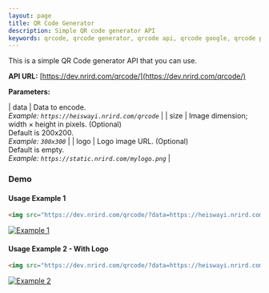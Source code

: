 ```yaml
---
layout: page
title: QR Code Generator
description: Simple QR code generator API
keywords: qrcode, qrcode generator, qrcode api, qrcode google, qrcode php
---
```


This is a simple QR Code generator API that you can use.

**API URL:** [https://dev.nrird.com/qrcode/](https://dev.nrird.com/qrcode/)

**Parameters:**

| data | Data to encode.<br>_Example: `https://heiswayi.nrird.com/qrcode`_ |
| size | Image dimension; width × height in pixels. (Optional)<br>Default is 200x200.<br>_Example: `300x300`_ |
| logo | Logo image URL. (Optional)<br>Default is empty.<br>_Example: `https://static.nrird.com/mylogo.png`_ |



### Demo

#### Usage Example 1

```html
<img src="https://dev.nrird.com/qrcode/?data=https://heiswayi.nrird.com/qrcode&size=400x400">
```

[![Example 1](https://dev.nrird.com/qrcode/?data=https://heiswayi.nrird.com/qrcode&size=400x400)](https://dev.nrird.com/qrcode/?data=https://heiswayi.nrird.com/qrcode&size=400x400)

#### Usage Example 2 - With Logo

```html
<img src="https://dev.nrird.com/qrcode/?data=https://heiswayi.nrird.com/qrcode&size=400x400&logo=https://dev.nrird.com/qrcode/example.png">
```

[![Example 2](https://dev.nrird.com/qrcode/?data=https://heiswayi.nrird.com/qrcode&size=400x400&logo=https://dev.nrird.com/qrcode/example.png)](https://dev.nrird.com/qrcode/?data=https://heiswayi.nrird.com/qrcode&size=400x400&logo=https://dev.nrird.com/qrcode/example.png)
